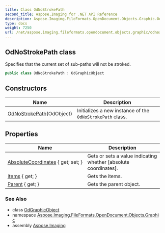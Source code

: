 ```yaml
---
title: Class OdNoStrokePath
second_title: Aspose.Imaging for .NET API Reference
description: Aspose.Imaging.FileFormats.OpenDocument.Objects.Graphic.OdNoStrokePath class. Specifies that the current set of subpaths will not be stroked
type: docs
weight: 7250
url: /net/aspose.imaging.fileformats.opendocument.objects.graphic/odnostrokepath/
---
```

## OdNoStrokePath class

Specifies that the current set of sub-paths will not be stroked.

```csharp
public class OdNoStrokePath : OdGraphicObject
```

## Constructors

| Name | Description |
| --- | --- |
| [OdNoStrokePath](odnostrokepath/)(OdObject) | Initializes a new instance of the `OdNoStrokePath` class. |

## Properties

| Name | Description |
| --- | --- |
| [AbsoluteCoordinates](../../aspose.imaging.fileformats.opendocument.objects.graphic/odgraphicobject/absolutecoordinates/) { get; set; } | Gets or sets a value indicating whether [absolute coordinates]. |
| [Items](../../aspose.imaging.fileformats.opendocument/odobject/items/) { get; } | Gets the items. |
| [Parent](../../aspose.imaging.fileformats.opendocument/odobject/parent/) { get; } | Gets the parent object. |

### See Also

* class [OdGraphicObject](../odgraphicobject/)
* namespace [Aspose.Imaging.FileFormats.OpenDocument.Objects.Graphic](../../aspose.imaging.fileformats.opendocument.objects.graphic/)
* assembly [Aspose.Imaging](../../)


